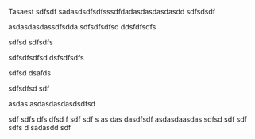 Tasaest
sdfsdf
sadasdsdfsdfsssdfdadasdasdasdasdd
sdfsdsdf

asdasdasdassdfsdda
sdfsdfsdfsd
ddsfdfsdfs

sdfsd
sdfsdfs

sdfsdfsdfsd
dsfsdfsdfs

sdfsd
dsafds

sdfsdfsd
sdf

asdas
asdasdasdasdsdfsd

sdf
sdfs
dfs
dfsd
f
sdf
sdf
s
as
das
dasdfsdf
asdasdaasdas
sdfsd
sdf
sdf
sdfs
d
sadasdd
sdf
